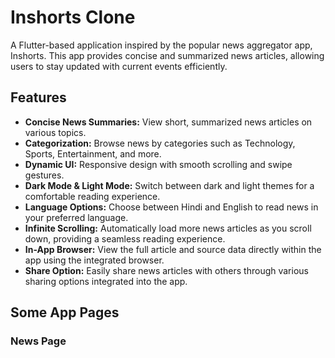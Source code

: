 <h1>Inshorts Clone</h1>

<p>A Flutter-based application inspired by the popular news aggregator app, Inshorts. This app provides concise and summarized news articles, allowing users to stay updated with current events efficiently.</p>

<h2>Features</h2>
<ul>
    <li><strong>Concise News Summaries:</strong> View short, summarized news articles on various topics.</li>
    <li><strong>Categorization:</strong> Browse news by categories such as Technology, Sports, Entertainment, and more.</li>
    <li><strong>Dynamic UI:</strong> Responsive design with smooth scrolling and swipe gestures.</li>
    <li><strong>Dark Mode & Light Mode:</strong> Switch between dark and light themes for a comfortable reading experience.</li>
    <li><strong>Language Options:</strong> Choose between Hindi and English to read news in your preferred language.</li>
    <li><strong>Infinite Scrolling:</strong> Automatically load more news articles as you scroll down, providing a seamless reading experience.</li>
    <li><strong>In-App Browser:</strong> View the full article and source data directly within the app using the integrated browser.</li>
    <li><strong>Share Option:</strong> Easily share news articles with others through various sharing options integrated into the app.</li>
</ul>

<h2>Some App Pages</h2>
<h3>News Page</h3>
<img src="https://github.com/vishwark/Inshorts-clone/blob/b45a69d1f4efeefaeaebd60f03401d7f62846d8a/news_page.jpeg" alt="News Page" style="max-width: 100%;height: 500px;>

<h3>Share Popup</h3>
<img src="https://github.com/vishwark/Inshorts-clone/blob/b45a69d1f4efeefaeaebd60f03401d7f62846d8a/share_popup.jpeg" alt="Share Popup" style="max-width: 100%;height: 500px;>

<h3>News Category Discover Page</h3>
<img src="https://github.com/vishwark/Inshorts-clone/blob/b45a69d1f4efeefaeaebd60f03401d7f62846d8a/discover_page.jpeg" alt="News Category Discover Page" style="max-width: 100%;height: 500px;>

<h3>Settings</h3>
<img src="https://github.com/vishwark/Inshorts-clone/blob/b45a69d1f4efeefaeaebd60f03401d7f62846d8a/settings.jpeg" alt="Settings" style="max-width: 100%;height: 500px;>

<h3>News Page (in Hindi)</h3>
<img src="https://github.com/vishwark/Inshorts-clone/blob/b45a69d1f4efeefaeaebd60f03401d7f62846d8a/news_hindi.jpeg" alt="News Page (in Hindi)" style="max-width: 100%;height: 500px;>

<h3>Signup/Login Page</h3>
<img src="https://github.com/vishwark/Inshorts-clone/blob/b45a69d1f4efeefaeaebd60f03401d7f62846d8a/signup_login_page.jpeg" alt="Signup/Login Page" style="max-width: 100%;height: 500px;>
